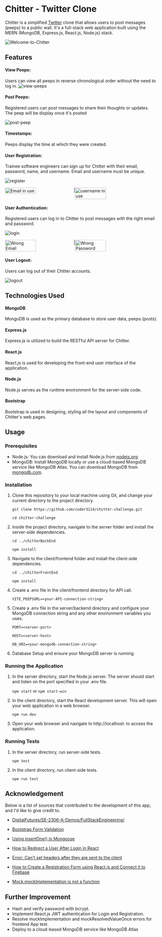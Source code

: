 # Chitter - Twitter Clone

Chitter is a simplified [Twitter](https://twitter.com/) clone that allows users to post messages (peeps) to a public wall. It's a full-stack web application built using the MERN (MongoDB, Express.js, React.js, Node.js) stack.

![Welcome-to-Chitter](chitterFrontEnd/src/images/login-successful.png)

## Features

#### View Peeps:

Users can view all peeps in reverse chronological order without the need to log in.
![view-peeps](chitterFrontEnd/src/images/no-login-page.png)

#### Post Peeps:

Registered users can post messages to share their thoughts or updates. The peep will be display once it's posted

![post-peep](chitterFrontEnd/src/images/post.png)

#### Timestamps:

Peeps display the time at which they were created.

#### User Registration:

Trainee software engineers can sign up for Chitter with their email, password, name, and username. Email and username must be unique.

![register](chitterFrontEnd/src/images/register.png)

<div style="display: flex; flex-direction: row;">
<img src="chitterFrontEnd\src\images\email-inuse.png" alt="Email in use" width="45%" /> | 
<img src="chitterFrontEnd\src\images\username-inuse.png" alt="username in use" width="45%" />
</div>

#### User Authentication:

Registered users can log in to Chitter to post messages with the right email and password.

![login](chitterFrontEnd/src/images/login.png)

<div style="display: flex; flex-direction: row;">
<img src="chitterFrontEnd\src\images\wrong-email-login.png" alt="Wrong Email" width="45%" /> | 
<img src="chitterFrontEnd\src\images\wrong-pw-login.png" alt="Wrong Password" width="45%" />
</div>

#### User Logout:

Users can log out of their Chitter accounts.

![logout](chitterFrontEnd/src/images/logout.png)

## Technologies Used

#### MongoDB

MongoDB is used as the primary database to store user data, peeps (posts).

#### Express.js

Express.js is utilized to build the RESTful API server for Chitter.

#### React.js

React.js is used for developing the front-end user interface of the application.

#### Node.js

Node.js serves as the runtime environment for the server-side code.

#### Bootstrap

Bootstrap is used in designing, styling all the layout and components of Chitter's web pages.

## Usage

### Prerequisites

- Node.js: You can download and install Node.js from [nodejs.org](https://nodejs.org/enk).
- MongoDB: Install MongoDB locally or use a cloud-based MongoDB service like MongoDB Atlas. You can download MongoDB from [mongodb.com](https://www.mongodb.com/).

### Installation

1. Clone this repository to your local machine using Git, and change your current directory to the project directory.

   `git clone https://github.com/coder3114/chitter-challenge.git`

   `cd chitter-challenge`

1. Inside the project directory, navigate to the server folder and install the server-side dependencies.

   `cd ../chitterBackEnd`

   `npm install`

1. Navigate to the client/frontend folder and install the client-side dependencies.

   `cd ../chitterFrontEnd`

   `npm install`

1. Create a .env file in the client/frontend directory for API call.

   `VITE_PEEPSURL=<your-API-connection-string>`

1. Create a .env file in the server/backend directory and configure your MongoDB connection string and any other environment variables you uses.

   `PORT=<server-port>`

   `HOST=<server-host>`

   `DB_URI=<your-mongodb-connection-string>`

1. Database Setup and ensure your MongoDB server is running.

### Running the Application

1. In the server directory, start the Node.js server. The server should start and listen on the port specified in your .env file.

   `npm start` or
   `npm start-win`

1. In the client directory, start the React development server. This will open your web application in a web browser.

   `npm run dev`

1. Open your web browser and navigate to http://localhost:<port> to access the application.

### Running Tests

1. In the server directory, run server-side tests.

   `npm test`

1. In the client directory, run client-side tests.

   `npm run test`

## Acknowledgement

Below is a list of sources that contributed to the development of this app, and I'd like to give credit to.

- [DigitalFutures/SE-2306-A-Demos/FullStackEngineering/](https://github.com/digital-futures-academy/SE-2306-A-Demos/tree/main/FullStackEngineering)

- [Bootstrap Form Validation](https://getbootstrap.com/docs/5.0/forms/validation/)

- [Using insertOne() in Mongoose](https://masteringjs.io/mongoose)

- [How to Redirect a User After Login in React](https://www.makeuseof.com/redirect-user-after-login-react/)

- [Error: Can't set headers after they are sent to the client](https://stackoverflow.com/questions/7042340/error-cant-set-headers-after-they-are-sent-to-the-client)

- [How to Create a Registration Form using React.js and Connect it to Firebase](https://www.section.io/engineering-education/registration-form-react.js-firebase/)

- [Mock.mockImplementation is not a function](https://stackoverflow.com/questions/67210131/mock-mockimplementation-is-not-a-function)

## Further Improvement

- Hash and verify password with bcrypt.
- Implement React.js JWT authentication for Login and Registration.
- Resolve mockImplementation and mockResolvedValueOnce errors for frontend App test.
- Deploy to a cloud-based MongoDB service like MongoDB Atlas
